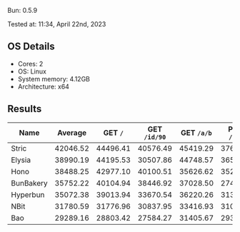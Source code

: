 Bun: 0.5.9

Tested at: 11:34, April 22nd, 2023

## OS Details
- Cores: 2
- OS: Linux
- System memory: 4.12GB
- Architecture: x64

## Results
| Name | Average | GET `/` | GET `/id/90` | GET `/a/b` | POST `/json` |
| --- | --- | --- | --- | --- | --- | 
| Stric | 42046.52 | 44496.41 | 40576.49 | 45419.29 | 37693.89 |
| Elysia | 38990.19 | 44195.53 | 30507.86 | 44748.57 | 36508.80 |
| Hono | 38488.25 | 42977.10 | 40100.51 | 35626.62 | 35248.78 |
| BunBakery | 35752.22 | 40104.94 | 38446.92 | 37028.50 | 27428.52 |
| Hyperbun | 35072.38 | 39013.94 | 33670.54 | 36220.26 | 31384.78 |
| NBit | 31780.59 | 31776.96 | 30837.95 | 33416.93 | 31090.52 |
| Bao | 29289.16 | 28803.42 | 27584.27 | 31405.67 | 29363.29 |